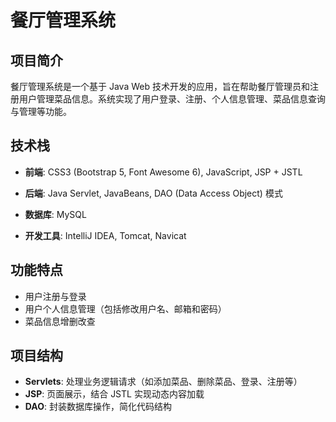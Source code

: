# 餐厅管理系统

## 项目简介
餐厅管理系统是一个基于 Java Web 技术开发的应用，旨在帮助餐厅管理员和注册用户管理菜品信息。系统实现了用户登录、注册、个人信息管理、菜品信息查询与管理等功能。

## 技术栈
- **前端**: CSS3 (Bootstrap 5, Font Awesome 6), JavaScript, JSP + JSTL

- **后端**: Java Servlet, JavaBeans, DAO (Data Access Object) 模式
  
- **数据库**: MySQL
  
- **开发工具**: IntelliJ IDEA, Tomcat, Navicat

## 功能特点
- 用户注册与登录
- 用户个人信息管理（包括修改用户名、邮箱和密码）
- 菜品信息增删改查

## 项目结构
- **Servlets**: 处理业务逻辑请求（如添加菜品、删除菜品、登录、注册等）
- **JSP**: 页面展示，结合 JSTL 实现动态内容加载
- **DAO**: 封装数据库操作，简化代码结构
